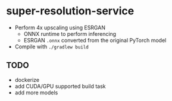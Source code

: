 # super-resolution-service
* Perform 4x upscaling using ESRGAN
    * ONNX runtime to perform inferencing
    * ESRGAN `.onnx` converted from the original PyTorch model
* Compile with `./gradlew build`

## TODO
* dockerize
* add CUDA/GPU supported build task
* add more models